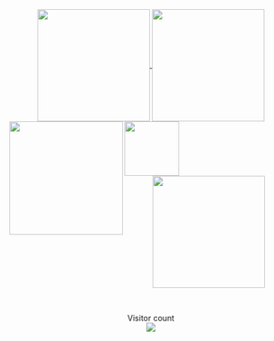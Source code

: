 <div align="center">
  <a href="https://github.com/Breno-front">
    <img height="200" align="center" src="https://github-readme-stats.vercel.app/api?username=Breno-front&show_icons=true&theme=radical&hide=contribs,issues&show=discussions_answered&rank_icon=github&include_all_commits=true&card_width=150" />
  </a>
  <a href="#">
    <img height="200" align="center" src="https://github-readme-stats.vercel.app/api/top-langs/?username=Breno-front&hide=html,scss,css&langs_count=8&layout=compact&theme=radical&card_width=150" />
  </a>

  <br/>

  <img align="left" height="202" src="https://github-readme-streak-stats.herokuapp.com/?user=Breno-front&theme=radical"/>
  <img align="left" height="97" src="https://github-profile-trophy.vercel.app/?username=Breno-front&theme=radical&no-frame=true&title=Stars,Followers,Commits&column=-1"/>
  
  <a href="#"><img src="https://raw.githubusercontent.com/blocage/blocage/c27df6d5046c6f48820c2d35ffac9c3f536db39f/contributions.svg" style="height: 200px;"></a>

  <br/>

  <p align="center">
    Visitor count<br>
    <img src="https://profile-counter.glitch.me/Breno-front/count.svg" />
  </p>
</div>
